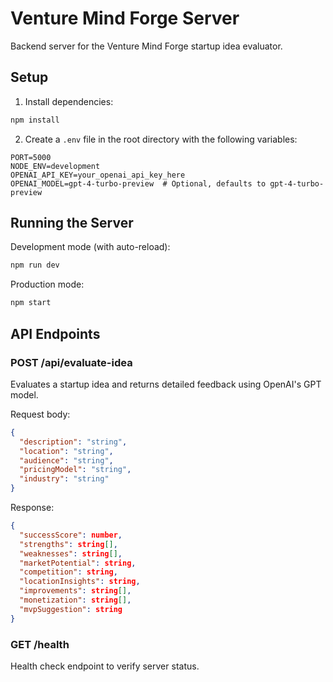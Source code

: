 # Venture Mind Forge Server

Backend server for the Venture Mind Forge startup idea evaluator.

## Setup

1. Install dependencies:

```bash
npm install
```

2. Create a `.env` file in the root directory with the following variables:

```
PORT=5000
NODE_ENV=development
OPENAI_API_KEY=your_openai_api_key_here
OPENAI_MODEL=gpt-4-turbo-preview  # Optional, defaults to gpt-4-turbo-preview
```

## Running the Server

Development mode (with auto-reload):

```bash
npm run dev
```

Production mode:

```bash
npm start
```

## API Endpoints

### POST /api/evaluate-idea

Evaluates a startup idea and returns detailed feedback using OpenAI's GPT model.

Request body:

```json
{
  "description": "string",
  "location": "string",
  "audience": "string",
  "pricingModel": "string",
  "industry": "string"
}
```

Response:

```json
{
  "successScore": number,
  "strengths": string[],
  "weaknesses": string[],
  "marketPotential": string,
  "competition": string,
  "locationInsights": string,
  "improvements": string[],
  "monetization": string[],
  "mvpSuggestion": string
}
```

### GET /health

Health check endpoint to verify server status.

